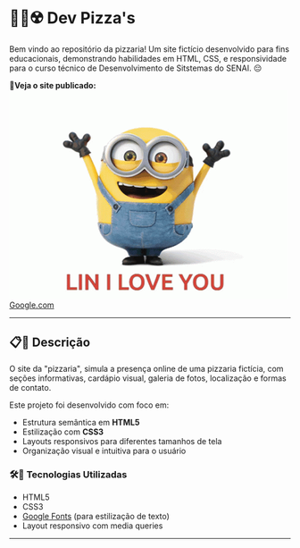 # 🍕👹☢️ Dev Pizza's

Bem vindo ao repositório da pizzaria! Um site fictício desenvolvido para fins educacionais, demonstrando habilidades em HTML, CSS, e responsividade para o curso técnico de Desenvolvimento de Sitstemas do SENAI. 😔

🔗**Veja o site publicado:** ![minion](image.png)
[Google.com](https..//google.com)

---

## 📋👹  Descrição
O site da "pizzaria", simula a presença online de uma pizzaria fictícia, com seções informativas, cardápio visual, galeria de fotos, localização e formas de contato.

Este projeto foi desenvolvido com foco em:

- Estrutura semântica em **HTML5**
- Estilização com **CSS3**
- Layouts responsivos para diferentes tamanhos de tela
- Organização visual e intuitiva para o usuário


### 🛠️🤦 Tecnologias Utilizadas


- HTML5
- CSS3
- [Google Fonts](https://fonts.google.com/) (para estilização de texto)
- Layout responsivo com media queries


---